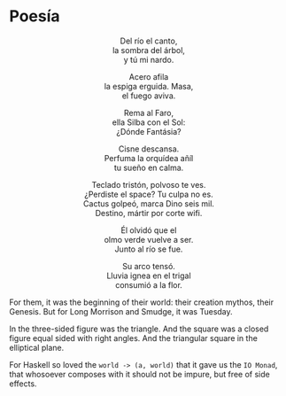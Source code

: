 # Poesía

<center><p>
    Del río el canto,               <br/>
        la sombra del árbol,        <br/>
    y tú mi nardo.
</p></center>

<center><p>
    Acero afila                     <br/>
        la espiga erguida. Masa,    <br/>
    el fuego aviva.
</p></center>

<center><p>
    Rema al Faro,                   <br/>
        ella Silba con el Sol:      <br/>
    ¿Dónde Fantásia?
</p></center>

<center><p>
    Cisne descansa.                 <br/>
        Perfuma la orquídea añíl    <br/>
    tu sueño en calma.
</p></center>

<center><p>
    Teclado tristón, polvoso te ves.        <br/>
        ¿Perdiste el space? Tu culpa no es. <br/>
    Cactus golpeó, marca Dino seis mil.     <br/>
        Destino, mártir por corte wifi.
</p></center>

<center><p>
    Él olvidó que el                <br/>
        olmo verde vuelve a ser.    <br/>
    Junto al río se fue.
</p></center>

<center><p>
    Su arco tensó.                  <br/>
        Lluvia ignea en el trigal   <br/>
    consumió a la flor.
</p></center>

For them, it was the beginning of their world:
their creation mythos, their Genesis.
But for Long Morrison and Smudge, it was Tuesday.

In the three-sided figure was the triangle.
And the square was a closed figure equal sided with right angles.
And the triangular square in the elliptical plane.

For Haskell so loved the `world -> (a, world)` that it gave us the
`IO Monad`, that whosoever composes with it should not be impure,
but free of side effects.
